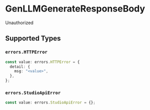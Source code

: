 # GenLLMGenerateResponseBody

Unauthorized


## Supported Types

### `errors.HTTPError`

```typescript
const value: errors.HTTPError = {
  detail: {
    msg: "<value>",
  },
};
```

### `errors.StudioApiError`

```typescript
const value: errors.StudioApiError = {};
```

